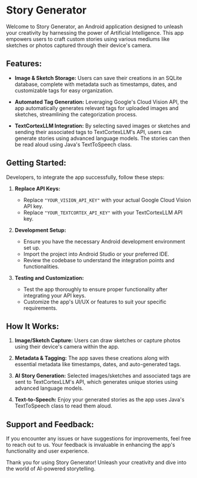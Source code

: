 # Story Generator

Welcome to Story Generator, an Android application designed to unleash your creativity by harnessing the power of Artificial Intelligence. This app empowers users to craft custom stories using various mediums like sketches or photos captured through their device's camera.

## Features:

- **Image & Sketch Storage:** Users can save their creations in an SQLite database, complete with metadata such as timestamps, dates, and customizable tags for easy organization.
  
- **Automated Tag Generation:** Leveraging Google's Cloud Vision API, the app automatically generates relevant tags for uploaded images and sketches, streamlining the categorization process.

- **TextCortexLLM Integration:** By selecting saved images or sketches and sending their associated tags to TextCortexLLM's API, users can generate stories using advanced language models. The stories can then be read aloud using Java's TextToSpeech class.

## Getting Started:

Developers, to integrate the app successfully, follow these steps:

1. **Replace API Keys:**
   - Replace `"YOUR_VISION_API_KEY"` with your actual Google Cloud Vision API key.
   - Replace `"YOUR_TEXTCORTEX_API_KEY"` with your TextCortexLLM API key.

2. **Development Setup:**
   - Ensure you have the necessary Android development environment set up.
   - Import the project into Android Studio or your preferred IDE.
   - Review the codebase to understand the integration points and functionalities.

3. **Testing and Customization:**
   - Test the app thoroughly to ensure proper functionality after integrating your API keys.
   - Customize the app's UI/UX or features to suit your specific requirements.

## How It Works:

1. **Image/Sketch Capture:** Users can draw sketches or capture photos using their device's camera within the app.

2. **Metadata & Tagging:** The app saves these creations along with essential metadata like timestamps, dates, and auto-generated tags.

3. **AI Story Generation:** Selected images/sketches and associated tags are sent to TextCortexLLM's API, which generates unique stories using advanced language models.

4. **Text-to-Speech:** Enjoy your generated stories as the app uses Java's TextToSpeech class to read them aloud.

## Support and Feedback:

If you encounter any issues or have suggestions for improvements, feel free to reach out to us. Your feedback is invaluable in enhancing the app's functionality and user experience.

Thank you for using Story Generator! Unleash your creativity and dive into the world of AI-powered storytelling.
